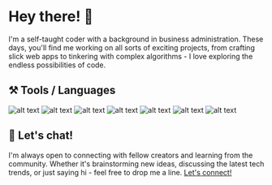 
Hey there! 👋
======
I'm a self-taught coder with a background in business administration. These days, you'll find me working on all sorts of exciting projects, from crafting slick web apps to tinkering with complex algorithms - I love exploring the endless possibilities of code. 
<br>

##  ⚒️ Tools / Languages 
![alt text](https://img.shields.io/badge/R-ff69b4)
![alt text](https://img.shields.io/badge/Python-ff69b4)
![alt text](https://img.shields.io/badge/JAVASCRIPT-ff69b4)
![alt text](https://img.shields.io/badge/HTML5-ff69b4)
![alt text](https://img.shields.io/badge/CSS3-ff69b4)
![alt text](https://img.shields.io/badge/DJANGO-ff69b4)
![alt text](https://img.shields.io/badge/REACT-ff69b4)
<br>

## 💬 Let's chat!
I'm always open to connecting with fellow creators and learning from the community. Whether it's brainstorming new ideas, discussing the latest tech trends, or just saying hi - feel free to drop me a line. [Let's connect!](https://www.linkedin.com/in/line-ettrich-394768158/)

